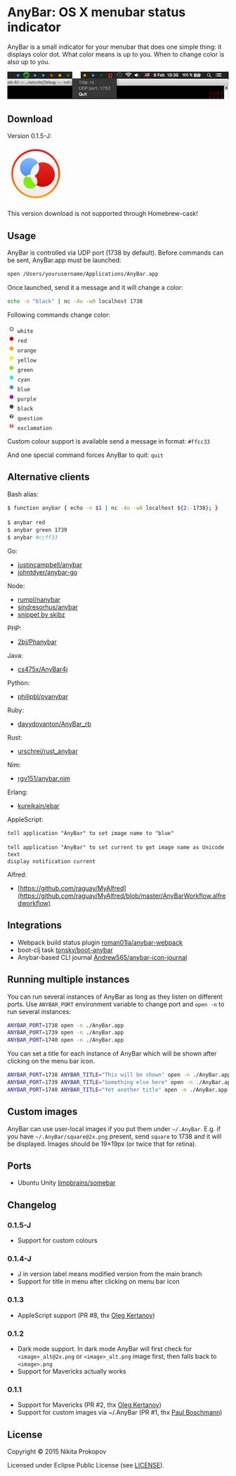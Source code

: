 # AnyBar: OS X menubar status indicator

AnyBar is a small indicator for your menubar that does one simple thing: it displays color dot. What color means is up to you. When to change color is also up to you.

<img src="AnyBar/Resources/screenshot-0.1.5-J.png?raw=true" />

## Download

Version 0.1.5-J:

<a href="https://github.com/7Joe7/AnyBar/releases/download/0.1.5-J/AnyBar.app.zip"><img src="AnyBar/Images.xcassets/AppIcon.appiconset/icon_128x128@2x.png?raw=true" style="width: 128px;" width=128/></a>

This version download is not supported through Homebrew-cask!

## Usage

AnyBar is controlled via UDP port (1738 by default). Before commands can be sent, AnyBar.app must be launched:

```sh
open /Users/yourusername/Applications/AnyBar.app
```

Once launched, send it a message and it will change a color:

```sh
echo -n "black" | nc -4u -w0 localhost 1738
```

Following commands change color:


<img src="AnyBar/Resources/white@2x.png?raw=true" width=19 /> `white`  
<img src="AnyBar/Resources/red@2x.png?raw=true" width=19 /> `red`  
<img src="AnyBar/Resources/orange@2x.png?raw=true" width=19 /> `orange`  
<img src="AnyBar/Resources/yellow@2x.png?raw=true" width=19 /> `yellow`  
<img src="AnyBar/Resources/green@2x.png?raw=true" width=19 /> `green`  
<img src="AnyBar/Resources/cyan@2x.png?raw=true" width=19 /> `cyan`  
<img src="AnyBar/Resources/blue@2x.png?raw=true" width=19 /> `blue`  
<img src="AnyBar/Resources/purple@2x.png?raw=true" width=19 /> `purple`  
<img src="AnyBar/Resources/black@2x.png?raw=true" width=19 /> `black`  
<img src="AnyBar/Resources/question@2x.png?raw=true" width=19 /> `question`  
<img src="AnyBar/Resources/exclamation@2x.png?raw=true" width=19 /> `exclamation`  

Custom colour support is available send a message in format: `#ffcc33`

And one special command forces AnyBar to quit: `quit`

## Alternative clients

Bash alias:

```sh
$ function anybar { echo -n $1 | nc -4u -w0 localhost ${2:-1738}; }

$ anybar red
$ anybar green 1739
$ anybar #ccff33
```

Go:

- [justincampbell/anybar](https://github.com/justincampbell/anybar)
- [johntdyer/anybar-go](https://github.com/johntdyer/anybar-go)

Node:

- [rumpl/nanybar](https://github.com/rumpl/nanybar)
- [sindresorhus/anybar](https://github.com/sindresorhus/anybar)
- [snippet by skibz](https://github.com/tonsky/AnyBar/issues/11)

PHP:

- [2bj/Phanybar](https://github.com/2bj/Phanybar)

Java:

- [cs475x/AnyBar4j](https://github.com/cs475x/AnyBar4j)

Python:

- [philipbl/pyanybar](https://github.com/philipbl/pyAnyBar)

Ruby:

- [davydovanton/AnyBar_rb](https://github.com/davydovanton/AnyBar_rb)

Rust:

- [urschrei/rust_anybar](https://github.com/urschrei/rust_anybar)

Nim:
- [rgv151/anybar.nim](https://github.com/rgv151/anybar.nim)

Erlang:
- [kureikain/ebar](https://github.com/kureikain/ebar)

AppleScript:

```
tell application "AnyBar" to set image name to "blue"

tell application "AnyBar" to set current to get image name as Unicode text
display notification current
```

Alfred:

- [https://github.com/raguay/MyAlfred](https://github.com/raguay/MyAlfred/blob/master/AnyBarWorkflow.alfredworkflow)

## Integrations

- Webpack build status plugin [roman01la/anybar-webpack](https://github.com/roman01la/anybar-webpack)
- boot-clj task [tonsky/boot-anybar](https://github.com/tonsky/boot-anybar)
- Anybar-based CLI journal [Andrew565/anybar-icon-journal](https://github.com/Andrew565/anybar-icon-journal)

## Running multiple instances

You can run several instances of AnyBar as long as they listen on different ports. Use `ANYBAR_PORT` environment variable to change port and `open -n` to run several instances:

```sh
ANYBAR_PORT=1738 open -n ./AnyBar.app
ANYBAR_PORT=1739 open -n ./AnyBar.app
ANYBAR_PORT=1740 open -n ./AnyBar.app
```

You can set a title for each instance of AnyBar which will be shown after clicking on the menu bar icon.

```sh
ANYBAR_PORT=1738 ANYBAR_TITLE="This will be shown" open -n ./AnyBar.app
ANYBAR_PORT=1739 ANYBAR_TITLE="Something else here" open -n ./AnyBar.app
ANYBAR_PORT=1740 ANYBAR_TITLE="Yet another title" open -n ./AnyBar.app
```

## Custom images

AnyBar can use user-local images if you put them under `~/.AnyBar`. E.g. if you have `~/.AnyBar/square@2x.png` present, send `square` to 1738 and it will be displayed. Images should be 19×19px (or twice that for retina).

## Ports

- Ubuntu Unity [limpbrains/somebar](https://github.com/limpbrains/somebar)

## Changelog

### 0.1.5-J

- Support for custom colours

### 0.1.4-J

- J in version label means modified version from the main branch
- Support for title in menu after clicking on menu bar icon

### 0.1.3

- AppleScript support (PR #8, thx [Oleg Kertanov](https://github.com/okertanov))

### 0.1.2

- Dark mode support. In dark mode AnyBar will first check for `<image>_alt@2x.png` or `<image>_alt.png` image first, then falls back to `<image>.png`
- Support for Mavericks actually works

### 0.1.1

- Support for Mavericks (PR #2, thx [Oleg Kertanov](https://github.com/okertanov))
- Support for custom images via ~/.AnyBar (PR #1, thx [Paul Boschmann](https://github.com/pboschmann))

## License

Copyright © 2015 Nikita Prokopov

Licensed under Eclipse Public License (see [LICENSE](LICENSE)).

